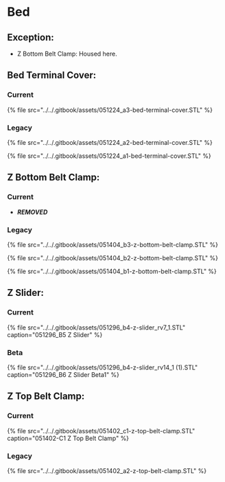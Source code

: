 # Bed

## Exception:

* Z Bottom Belt Clamp: Housed here.

## Bed Terminal Cover:

### Current

{% file src="../../.gitbook/assets/051224\_a3-bed-terminal-cover.STL" %}

### Legacy

{% file src="../../.gitbook/assets/051224\_a2-bed-terminal-cover.STL" %}

{% file src="../../.gitbook/assets/051224\_a1-bed-terminal-cover.STL" %}

## Z Bottom Belt Clamp:

### Current

* _**REMOVED**_

### Legacy

{% file src="../../.gitbook/assets/051404\_b3-z-bottom-belt-clamp.STL" %}

{% file src="../../.gitbook/assets/051404\_b2-z-bottom-belt-clamp.STL" %}

{% file src="../../.gitbook/assets/051404\_b1-z-bottom-belt-clamp.STL" %}

## Z Slider:

### Current

{% file src="../../.gitbook/assets/051296\_b4-z-slider\_rv7\_1.STL" caption="051296\_B5 Z Slider" %}

### Beta

{% file src="../../.gitbook/assets/051296\_b4-z-slider\_rv14\_1 \(1\).STL" caption="051296\_B6 Z Slider Beta1" %}

## Z Top Belt Clamp:

### Current

{% file src="../../.gitbook/assets/051402\_c1-z-top-belt-clamp.STL" caption="051402-C1 Z Top Belt Clamp" %}

### Legacy

{% file src="../../.gitbook/assets/051402\_a2-z-top-belt-clamp.STL" %}


